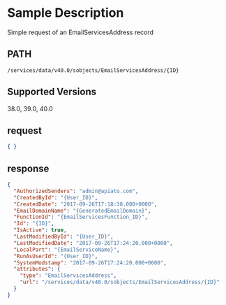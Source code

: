 # Sample Description
Simple request of an EmailServicesAddress record

## PATH
```
/services/data/v40.0/sobjects/EmailServicesAddress/{ID}
```
## Supported Versions
38.0, 39.0, 40.0

## request
 ```json
 { }
```

## response
```json
{
  "AuthorizedSenders": "admin@apiato.com",
  "CreatedById": "{User_ID}",
  "CreatedDate": "2017-09-26T17:18:38.000+0000",
  "EmailDomainName": "{GeneratedEmailDomain}",
  "FunctionId": "{EmailServicesFunction_ID}",
  "Id": "{ID}",
  "IsActive": true,
  "LastModifiedById": "{User_ID}",
  "LastModifiedDate": "2017-09-26T17:24:20.000+0000",
  "LocalPart": "{EmailServiceName}",
  "RunAsUserId": "{User_ID}",
  "SystemModstamp": "2017-09-26T17:24:20.000+0000",
  "attributes": {
    "type": "EmailServicesAddress",
    "url": "/services/data/v40.0/sobjects/EmailServicesAddress/{ID}"
  }
}
```
